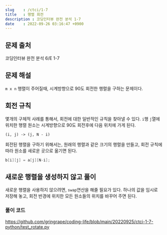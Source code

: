 ```yaml
---
slug    : /ctci/1-7
title   : 행렬 회전
description : 코딩인터뷰 완전 분석 1-7 
date    : 2022-09-26 03:16:47 +0900
---
```


## 문제 출처
코딩인터뷰 완전 분석 6/E 1-7

## 문제 해설
`m x n` 행렬이 주어질때, 시계방향으로 90도 회전한 행렬을 구하는 문제이다. 

## 회전 규칙
몇개의 구체적 사례를 통해서, 회전에 대한 일반적인 규칙을 찾아낼 수 있다. `i`행 `j`열에 위치한 행렬 원소는 시계방향으로 90도 회전후에 다음 위치에 가게 된다. 
```
(i, j) -> (j, N - i)
```
회전된 행렬을 구하기 위해서는, 원래의 행렬과 같은 크기의 행렬을 만들고, 회전 규칙에 따라 원소를 새로운 곳으로 옮기면 된다. 
```java
b[i][j] = a[j][N-i];
```

## 새로운 행렬을 생성하지 않고 풀이
새로운 행렬을 사용하지 않으려면, `swap`연산을 해줄 필요가 있다. 하나의 값을 임시로 저장해 놓고, 회전 반경에 위치한 모든 원소들의 위치를 바꾸어 주면 된다. 

### 풀이 코드
https://github.com/gringrape/coding-life/blob/main/20220925/ctci-1-7-python/test_rotate.py
